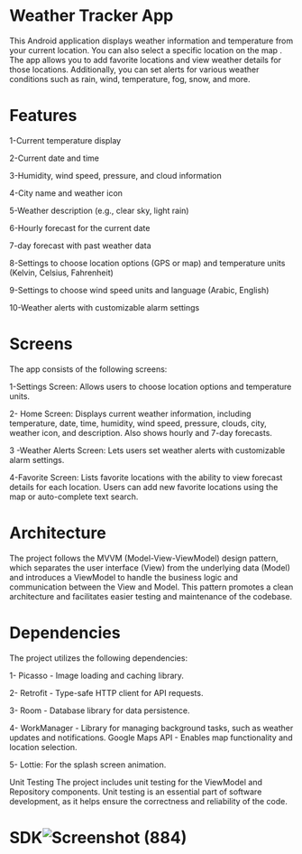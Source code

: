 # Weather Tracker App
This Android application displays weather information and temperature from your current location. You can also select a specific location on the map . The app allows you to add favorite locations and view weather details for those locations. Additionally, you can set alerts for various weather conditions such as rain, wind, temperature, fog, snow, and more.

# Features
1-Current temperature display

2-Current date and time

3-Humidity, wind speed, pressure, and cloud information

4-City name and weather icon

5-Weather description (e.g., clear sky, light rain)

6-Hourly forecast for the current date

7-day forecast with past weather data

8-Settings to choose location options (GPS or map) and temperature units (Kelvin, Celsius, Fahrenheit)

9-Settings to choose wind speed units and language (Arabic, English)

10-Weather alerts with customizable alarm settings

# Screens
The app consists of the following screens:

1-Settings Screen: Allows users to choose location options and temperature units.

2- Home Screen: Displays current weather information, including temperature, date, time, humidity, wind speed, pressure, clouds, city, weather icon, and description. Also shows hourly and 7-day forecasts.

3 -Weather Alerts Screen: Lets users set weather alerts with customizable alarm settings.

4-Favorite Screen: Lists favorite locations with the ability to view forecast details for each location. Users can add new favorite locations using the map or auto-complete text search.

# Architecture
The project follows the MVVM (Model-View-ViewModel) design pattern, which separates the user interface (View) from the underlying data (Model) and introduces a ViewModel to handle the business logic and communication between the View and Model. This pattern promotes a clean architecture and facilitates easier testing and maintenance of the codebase.

# Dependencies
The project utilizes the following dependencies:

1- Picasso - Image loading and caching library.

2- Retrofit - Type-safe HTTP client for API requests.

3- Room - Database library for data persistence.

4- WorkManager - Library for managing background tasks, such as weather updates and notifications. Google Maps API - Enables map functionality and location selection.

5- Lottie: For the splash screen animation.

Unit Testing
The project includes unit testing for the ViewModel and Repository components. Unit testing is an essential part of software development, as it helps ensure the correctness and reliability of the code.

# SDK![Screenshot (884)](https://github.com/ShroukMohamed16/WeatherTracker/assets/96442266/d56a2f73-9216-475f-bf86-c518e3290897)

